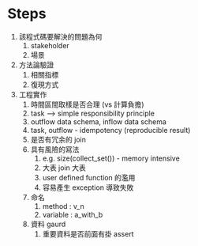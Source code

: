 # Steps

1. 該程式碼要解決的問題為何
   1. stakeholder
   2. 場景
2. 方法論驗證
   1. 相關指標
   2. 復現方式
3. 工程實作
   1. 時間區間取樣是否合理 (vs 計算負擔)
   2. task --> simple responsibility principle
   3. outflow data schema, inflow data schema
   4. task, outflow - idempotency (reproducible result)
   5. 是否有冗余的 join
   6. 具有風險的寫法
      1. e.g. size(collect_set()) - memory intensive
      2. 大表 join 大表
      3. user defined function 的濫用
      4. 容易產生 exception 導致失敗
   7. 命名
      1. method : v_n
      2. variable : a_with_b
   8. 資料 gaurd
      1. 重要資料是否前面有掛 assert